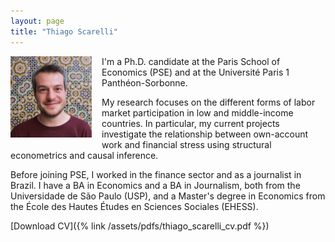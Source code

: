 ```yaml
---
layout: page
title: "Thiago Scarelli"
---
```


<img
src="/assets/images/thiago_scarelli.jpg"
alt="Thiago Scarelli"
style="float: left;
	padding-right: 16px;
    padding-bottom: 16px;
    width: 130px;">

I'm a Ph.D. candidate at the Paris School of Economics (PSE) and at the Université Paris 1 Panthéon-Sorbonne.

My research focuses on the different forms of labor market participation in low and middle-income countries. In particular, my current projects investigate the relationship between own-account work and financial stress using structural econometrics and causal inference.

Before joining PSE, I worked in the finance sector and as a journalist in Brazil. I have a BA in Economics and a BA in Journalism, both from the Universidade de São Paulo (USP), and a Master's degree in Economics from the École des Hautes Études en Sciences Sociales (EHESS).

[Download CV]({% link /assets/pdfs/thiago_scarelli_cv.pdf %})
